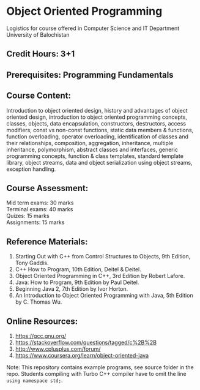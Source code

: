 # Object Oriented Programming
Logistics for course offered in Computer Science and IT Department University of Balochistan

## Credit Hours: 3+1  

## Prerequisites: Programming Fundamentals

## Course Content:

Introduction to object oriented design, history and advantages of object oriented design, introduction to object oriented programming concepts, classes, objects, data encapsulation, constructors, destructors, access modifiers, const vs non-const functions, static data members & functions, function overloading, operator overloading, identification of classes and their relationships, composition, aggregation, inheritance, multiple inheritance, polymorphism, abstract classes and interfaces, generic programming concepts, function & class templates, standard template library, object streams, data and object serialization using object streams, exception handling.

## Course Assessment:

Mid term exams:  30 marks  
Terminal exams:  40 marks  
Quizes: 15 marks  
Assignments: 15 marks  

## Reference Materials:

1. Starting Out with C++ from Control Structures to Objects, 9th Edition, Tony Gaddis.  
2. C++ How to Program, 10th Edition, Deitel & Deitel.  
3. Object Oriented Programming in C++, 3rd Edition by Robert Lafore.  
4. Java: How to Program, 9th Edition by Paul Deitel.  
5. Beginning Java 2, 7th Edition by Ivor Horton.  
6. An Introduction to Object Oriented Programming with Java, 5th Edition by C. Thomas Wu.  

## Online Resources:

1. https://gcc.gnu.org/
2. https://stackoverflow.com/questions/tagged/c%2B%2B
3. http://www.cplusplus.com/forum/
4. https://www.coursera.org/learn/object-oriented-java



Note: This repository contains example programs, see source folder in the repo. Students compiling with Turbo C++ compiler have to omit the line `using namespace std;`. 
